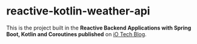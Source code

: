 # reactive-kotlin-weather-api

This is the project built in the **Reactive Backend Applications with Spring Boot, Kotlin and Coroutines published** on [iO Tech Blog](https://techhub.iodigital.com/).
